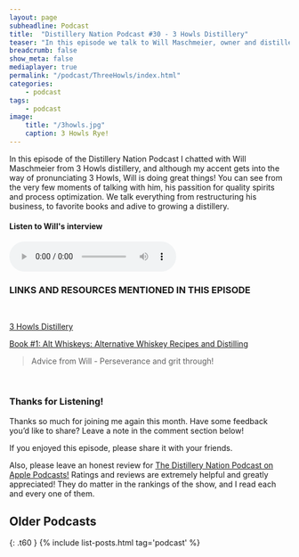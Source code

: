 ```yaml
---
layout: page
subheadline: Podcast
title:  "Distillery Nation Podcast #30 - 3 Howls Distillery"
teaser: "In this episode we talk to Will Maschmeier, owner and distiller of 3 Howls distillery"
breadcrumb: false
show_meta: false
mediaplayer: true
permalink: "/podcast/ThreeHowls/index.html"
categories:
    - podcast
tags:
    - podcast
image:
    title: "/3howls.jpg"
    caption: 3 Howls Rye!
---
```

In this episode of the Distillery Nation Podcast I chatted with Will Maschmeier from 3 Howls distillery, and although my accent gets into the way of pronunciating 3 Howls, Will is doing great things! You can see from the very few moments of talking with him, his passition for quality spirits and process optimization. We talk everything from restructuring his business, to favorite books and adive to growing a distillery.


<h4>Listen to Will's interview</h4>
<audio src="http://www.mastrogiannisdistillery.com/distillerynation/2017/030-DNP-ThreeHowls.mp3" type="audio/mp3" controls="controls"></audio>

<h3>LINKS AND RESOURCES MENTIONED IN THIS EPISODE</h3>
<br>

[3 Howls Distillery][1]

[Book #1: Alt Whiskeys: Alternative Whiskey Recipes and Distilling][2]

<blockquote>Advice from Will - Perseverance and grit through!</blockquote>

 [1]: http://www.3howls.com/
 [2]: https://www.amazon.com/Alt-Whiskeys-Alternative-Distilling-Adventurous/dp/0983350000 
 

<br>
<h3>Thanks for Listening!</h3>

Thanks so much for joining me again this month. Have some feedback you’d like to share? Leave a note in the comment section below!

If you enjoyed this episode, please share it with your friends.

Also, please leave an honest review for [The Distillery Nation Podcast on Apple Podcasts!][5] Ratings and reviews are extremely helpful and greatly appreciated! They do matter in the rankings of the show, and I read each and every one of them.


[5]: https://itunes.apple.com/us/podcast/distillery-nation-podcast/id1040367741


## Older Podcasts
{: .t60 }
{% include list-posts.html tag='podcast' %}